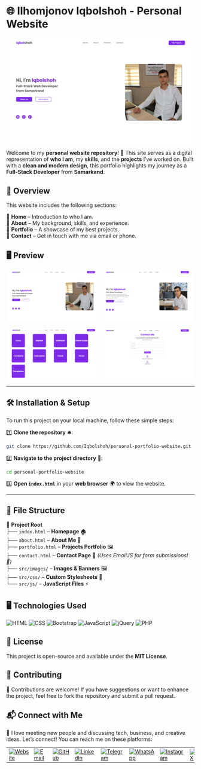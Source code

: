 # 🌐 Ilhomjonov Iqbolshoh - Personal Website

![Banner](./src/images/banner.png)  

Welcome to my **personal website repository**! 🎉 This site serves as a digital representation of **who I am**, my **skills**, and the **projects** I’ve worked on. Built with a **clean and modern design**, this portfolio highlights my journey as a **Full-Stack Developer** from **Samarkand**.  

## 📌 Overview

This website includes the following sections:  

🔹 **Home** – Introduction to who I am.  
🔹 **About** – My background, skills, and experience.  
🔹 **Portfolio** – A showcase of my best projects.  
🔹 **Contact** – Get in touch with me via email or phone.  

## 🖥️ Preview  

<p align="center">
  <img src="./src/images/desktop(index).png" alt="Home Page" width="49%">
  <img src="./src/images/desktop(about).png" alt="About Page" width="49%">
</p>
<p align="center">
  <img src="./src/images/desktop(portfolio).png" alt="Portfolio Page" width="49%">
  <img src="./src/images/desktop(contact).png" alt="Contact Page" width="49%">
</p>  

---

## 🛠️ Installation & Setup  

To run this project on your local machine, follow these simple steps:  

1️⃣ **Clone the repository** 🛎️:  

```bash
git clone https://github.com/Iqbolshoh/personal-portfolio-website.git
```  

2️⃣ **Navigate to the project directory** 📂:  

```bash
cd personal-portfolio-website
```  

3️⃣ **Open `index.html`** in your **web browser** 🌍 to view the website.  

---

## 📂 File Structure  

📁 **Project Root**  
├── `index.html` – **Homepage** 🏠  
├── `about.html` – **About Me** 📖  
├── `portfolio.html` – **Projects Portfolio** 🖼️  
├── `contact.html` – **Contact Page** 📩 *(Uses EmailJS for form submissions! 🚀)*  
├── `src/images/` – **Images & Banners** 🖼️  
├── `src/css/` – **Custom Stylesheets** 🎨  
└── `src/js/` – **JavaScript Files** ⚡  


## 🖥 Technologies Used
![HTML](https://img.shields.io/badge/HTML-%23E34F26.svg?style=for-the-badge&logo=html5&logoColor=white)
![CSS](https://img.shields.io/badge/CSS-%231572B6.svg?style=for-the-badge&logo=css3&logoColor=white)
![Bootstrap](https://img.shields.io/badge/Bootstrap-%23563D7C.svg?style=for-the-badge&logo=bootstrap&logoColor=white)
![JavaScript](https://img.shields.io/badge/JavaScript-%23F7DF1C.svg?style=for-the-badge&logo=javascript&logoColor=black)
![jQuery](https://img.shields.io/badge/jQuery-%230e76a8.svg?style=for-the-badge&logo=jquery&logoColor=white)
![PHP](https://img.shields.io/badge/PHP-%23777BB4.svg?style=for-the-badge&logo=php&logoColor=white)

## 📜 License
This project is open-source and available under the **MIT License**.

## 🤝 Contributing  
🎯 Contributions are welcome! If you have suggestions or want to enhance the project, feel free to fork the repository and submit a pull request.

## 📬 Connect with Me  
💬 I love meeting new people and discussing tech, business, and creative ideas. Let’s connect! You can reach me on these platforms:

<div align="center">
  <table>
    <tr>
      <td>
        <a href="https://iqbolshoh.uz" target="_blank">
          <img src="https://img.icons8.com/color/48/domain.png" 
               height="40" width="40" alt="Website" title="Website" />
        </a>
      </td>
      <td>
        <a href="mailto:iilhomjonov777@gmail.com" target="_blank">
          <img src="https://github.com/gayanvoice/github-active-users-monitor/blob/master/public/images/icons/gmail.svg"
               height="40" width="40" alt="Email" title="Email" />
        </a>
      </td>
      <td>
        <a href="https://github.com/iqbolshoh" target="_blank">
          <img src="https://raw.githubusercontent.com/rahuldkjain/github-profile-readme-generator/master/src/images/icons/Social/github.svg"
               height="40" width="40" alt="GitHub" title="GitHub" />
        </a>
      </td>
      <td>
        <a href="https://www.linkedin.com/in/iqbolshoh/" target="_blank">
          <img src="https://github.com/gayanvoice/github-active-users-monitor/blob/master/public/images/icons/linkedin.svg"
               height="40" width="40" alt="LinkedIn" title="LinkedIn" />
        </a>
      </td>
      <td>
        <a href="https://t.me/iqbolshoh_777" target="_blank">
          <img src="https://github.com/gayanvoice/github-active-users-monitor/blob/master/public/images/icons/telegram.svg"
               height="40" width="40" alt="Telegram" title="Telegram" />
        </a>
      </td>
      <td>
        <a href="https://wa.me/998997799333" target="_blank">
          <img src="https://github.com/gayanvoice/github-active-users-monitor/blob/master/public/images/icons/whatsapp.svg"
               height="40" width="40" alt="WhatsApp" title="WhatsApp" />
        </a>
      </td>
      <td>
        <a href="https://instagram.com/iqbolshoh_777" target="_blank">
          <img src="https://raw.githubusercontent.com/rahuldkjain/github-profile-readme-generator/master/src/images/icons/Social/instagram.svg"
               height="40" width="40" alt="Instagram" title="Instagram" />
        </a>
      </td>
      <td>
        <a href="https://x.com/iqbolshoh_777" target="_blank">
          <img src="https://img.shields.io/badge/X-000000?style=for-the-badge&logo=x&logoColor=white"
               height="40" width="40" alt="X" title="X (Twitter)" />
        </a>
      </td>
      <td>
        <a href="https://www.youtube.com/@Iqbolshoh_777" target="_blank">
          <img src="https://raw.githubusercontent.com/rahuldkjain/github-profile-readme-generator/master/src/images/icons/Social/youtube.svg"
               height="40" width="40" alt="YouTube" title="YouTube" />
        </a>
      </td>
    </tr>
  </table>
</div>

